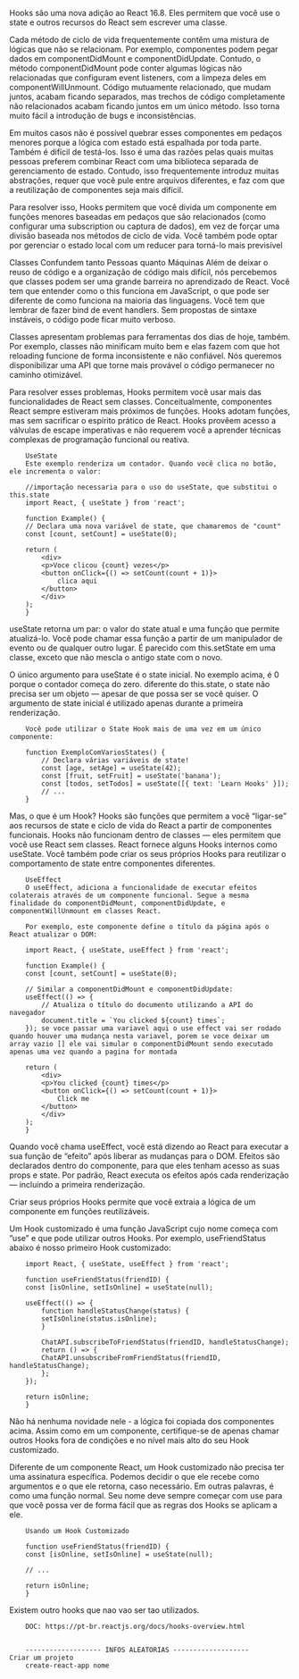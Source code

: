 Hooks são uma nova adição ao React 16.8. Eles permitem que você use o state e outros recursos do React sem escrever uma classe.

Cada método de ciclo de vida frequentemente contêm uma mistura de lógicas que não se relacionam. Por exemplo, componentes podem pegar dados em componentDidMount e componentDidUpdate. Contudo, o método componentDidMount pode conter algumas lógicas não relacionadas que configuram event listeners, com a limpeza deles em componentWillUnmount. Código mutuamente relacionado, que mudam juntos, acabam ficando separados, mas trechos de código completamente não relacionados acabam ficando juntos em um único método. Isso torna muito fácil a introdução de bugs e inconsistências.

Em muitos casos não é possível quebrar esses componentes em pedaços menores porque a lógica com estado está espalhada por toda parte. Também é difícil de testá-los. Isso é uma das razões pelas quais muitas pessoas preferem combinar React com uma biblioteca separada de gerenciamento de estado. Contudo, isso frequentemente introduz muitas abstrações, requer que você pule entre arquivos diferentes, e faz com que a reutilização de componentes seja mais difícil.

Para resolver isso, Hooks permitem que você divida um componente em funções menores baseadas em pedaços que são relacionados (como configurar uma subscription ou captura de dados), em vez de forçar uma divisão baseada nos métodos de ciclo de vida. Você também pode optar por gerenciar o estado local com um reducer para torná-lo mais previsível

Classes Confundem tanto Pessoas quanto Máquinas
Além de deixar o reuso de código e a organização de código mais difícil, nós percebemos que classes podem ser uma grande barreira no aprendizado de React. Você tem que entender como o this funciona em JavaScript, o que pode ser diferente de como funciona na maioria das linguagens. Você tem que lembrar de fazer bind de event handlers. Sem propostas de sintaxe instáveis, o código pode ficar muito verboso. 

Classes apresentam problemas para ferramentas dos dias de hoje, também. Por exemplo, classes não minificam muito bem e elas fazem com que hot reloading funcione de forma inconsistente e não confiável. Nós queremos disponibilizar uma API que torne mais provável o código permanecer no caminho otimizável.

Para resolver esses problemas, Hooks permitem você usar mais das funcionalidades de React sem classes. Conceitualmente, componentes React sempre estiveram mais próximos de funções. Hooks adotam funções, mas sem sacrificar o espírito prático de React. Hooks provêem acesso a válvulas de escape imperativas e não requerem você a aprender técnicas complexas de programação funcional ou reativa.



        UseState
        Este exemplo renderiza um contador. Quando você clica no botão, ele incrementa o valor:

        //importação necessaria para o uso do useState, que substitui o this.state
        import React, { useState } from 'react';

        function Example() {
        // Declara uma nova variável de state, que chamaremos de "count"
        const [count, setCount] = useState(0);

        return (
            <div>
            <p>Voce clicou {count} vezes</p>
            <button onClick={() => setCount(count + 1)}>
                clica aqui
            </button>
            </div>
        );
        }

useState retorna um par: o valor do state atual e uma função que permite atualizá-lo. Você pode chamar essa função a partir de um manipulador de evento ou de qualquer outro lugar. É parecido com this.setState em uma classe, exceto que não mescla o antigo state com o novo.

O único argumento para useState é o state inicial. No exemplo acima, é 0 porque o contador começa do zero.   diferente do this.state, o state não precisa ser um objeto — apesar de que possa ser se você quiser. O argumento de state inicial é utilizado apenas durante a primeira renderização.


        Você pode utilizar o State Hook mais de uma vez em um único componente:

        function ExemploComVariosStates() {
            // Declara várias variáveis de state!
            const [age, setAge] = useState(42);
            const [fruit, setFruit] = useState('banana');
            const [todos, setTodos] = useState([{ text: 'Learn Hooks' }]);
            // ...
        }

Mas, o que é um Hook?
Hooks são funções que permitem a você “ligar-se” aos recursos de state e ciclo de vida do React a partir de componentes funcionais. Hooks não funcionam dentro de classes — eles permitem que você use React sem classes.
React fornece alguns Hooks internos como useState. Você também pode criar os seus próprios Hooks para reutilizar o comportamento de state entre componentes diferentes.

        UseEffect
        O useEffect, adiciona a funcionalidade de executar efeitos colaterais através de um componente funcional. Segue a mesma finalidade do componentDidMount, componentDidUpdate, e componentWillUnmount em classes React.

        Por exemplo, este componente define o título da página após o React atualizar o DOM:

        import React, { useState, useEffect } from 'react';

        function Example() {
        const [count, setCount] = useState(0);

        // Similar a componentDidMount e componentDidUpdate:
        useEffect(() => {
            // Atualiza o título do documento utilizando a API do navegador
            document.title = `You clicked ${count} times`;
        }); se voce passar uma variavel aqui o use effect vai ser rodado quando houver uma mudança nesta variavel, porem se voce deixar um array vazio [] ele vai simular o componentDidMount sendo executado apenas uma vez quando a pagina for montada

        return (
            <div>
            <p>You clicked {count} times</p>
            <button onClick={() => setCount(count + 1)}>
                Click me
            </button>
            </div>
        );
        }

Quando você chama useEffect, você está dizendo ao React para executar a sua função de “efeito” após liberar as mudanças para o DOM. Efeitos são declarados dentro do componente, para que eles tenham acesso as suas props e state. Por padrão, React executa os efeitos após cada renderização — incluindo a primeira renderização.

Criar seus próprios Hooks permite que você extraia a lógica de um componente em funções reutilizáveis.

Um Hook customizado é uma função JavaScript cujo nome começa com ”use” e que pode utilizar outros Hooks. Por exemplo, useFriendStatus abaixo é nosso primeiro Hook customizado:

        import React, { useState, useEffect } from 'react';

        function useFriendStatus(friendID) {
        const [isOnline, setIsOnline] = useState(null);

        useEffect(() => {
            function handleStatusChange(status) {
            setIsOnline(status.isOnline);
            }

            ChatAPI.subscribeToFriendStatus(friendID, handleStatusChange);
            return () => {
            ChatAPI.unsubscribeFromFriendStatus(friendID, handleStatusChange);
            };
        });

        return isOnline;
        }

Não há nenhuma novidade nele - a lógica foi copiada dos componentes acima. Assim como em um componente, certifique-se de apenas chamar outros Hooks fora de condições e no nível mais alto do seu Hook customizado.

Diferente de um componente React, um Hook customizado não precisa ter uma assinatura específica. Podemos decidir o que ele recebe como argumentos e o que ele retorna, caso necessário. Em outras palavras, é como uma função normal. Seu nome deve sempre começar com use para que você possa ver de forma fácil que as regras dos Hooks se aplicam a ele.

        Usando um Hook Customizado

        function useFriendStatus(friendID) {
        const [isOnline, setIsOnline] = useState(null);

        // ...

        return isOnline;
        }

Existem outro hooks que nao vao ser tao utilizados.

        DOC: https://pt-br.reactjs.org/docs/hooks-overview.html


        ------------------- INFOS ALEATORIAS -------------------
    Criar um projeto
        create-react-app nome